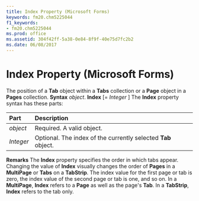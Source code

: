 ```yaml
---
title: Index Property (Microsoft Forms)
keywords: fm20.chm5225044
f1_keywords:
- fm20.chm5225044
ms.prod: office
ms.assetid: 304f42ff-5a38-0e84-8f9f-40e75d7fc2b2
ms.date: 06/08/2017
---
```



# Index Property (Microsoft Forms)



The position of a  **Tab** object within a **Tabs** collection or a **Page** object in a **Pages** collection.
 **Syntax**
 _object_. **Index** [= _Integer_ ]
The  **Index** property syntax has these parts:


|**Part**|**Description**|
|:-----|:-----|
| _object_|Required. A valid object.|
| _Integer_|Optional. The index of the currently selected  **Tab** object.|

 **Remarks**
The  **Index** property specifies the order in which tabs appear. Changing the value of **Index** visually changes the order of **Pages** in a **MultiPage** or **Tabs** on a **TabStrip**. The index value for the first page or tab is zero, the index value of the second page or tab is one, and so on.
In a  **MultiPage**, **Index** refers to a **Page** as well as the page's **Tab**. In a **TabStrip**, **Index** refers to the tab only.


